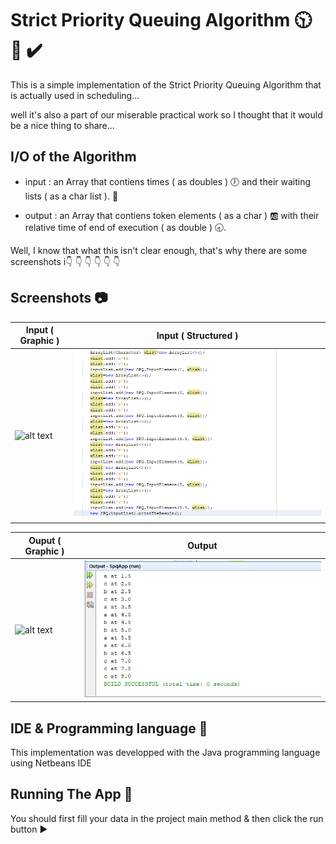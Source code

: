 # Strict Priority Queuing Algorithm 🕥 📏 ✔️

 This is a simple implementation of the Strict Priority Queuing Algorithm that is actually used in scheduling...
 
 well it's also a part of our miserable practical work so I thought that it would be a nice thing to share...
 
 ## I/O of the Algorithm  
 
 * input  : an Array that contiens times ( as doubles ) 🕖 and their waiting lists ( as a char list ). 📜
 
 * output : an Array that contiens token elements ( as a char ) 🆎 
            with their relative time of end of execution ( as double ) 🕣.
 
 Well, I know that what this isn't clear enough, that's why there are some screenshots i👇 👇 👇 👇 👇 👇
 
 
 ## Screenshots 📷
 
 | Input ( Graphic ) | Input ( Structured ) |
| ------------- |:-------------:|
| ![alt text](https://github.com/NINadjem/Strict-Priority-Queuing-Algorithm/blob/master/Screenshots/graphic_representation_of_problem.png "Input ( Graphic )" )| ![alt text](https://github.com/NINadjem/Strict-Priority-Queuing-Algorithm/blob/master/Screenshots/input.png "Input ( Structured )" ) |


| Ouput ( Graphic ) | Output |
| ------------- |:-------------:|
| ![alt text](https://github.com/NINadjem/Strict-Priority-Queuing-Algorithm/blob/master/Screenshots/graphic_representation_of_solution.png "Ouput ( Graphic )" ) | ![alt text](https://github.com/NINadjem/Strict-Priority-Queuing-Algorithm/blob/master/Screenshots/output.png "Output" ) |

## IDE & Programming language 🔧

This implementation was developped with the Java programming language using Netbeans IDE 

## Running The App 🔌

You should first fill your data in the project main method & then click the run button ▶️
